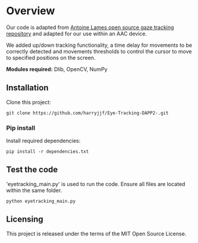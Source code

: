 # Overview
Our code is adapted from [Antoine Lames open source gaze tracking repository](https://github.com/antoinelame/GazeTracking/blob/master/README.md) and adapted for our use within an AAC device.

We added up/down tracking functionality, a time delay for movements to be correctly detected and movements thresholds to control the cursor to move to specified positions on the screen. 

**Modules required:** Dlib, OpenCV, NumPy

## Installation
Clone this project:

`git clone https://github.com/harryjjf/Eye-Tracking-DAPP2-.git`

### Pip install
Install required dependencies:

`pip install -r dependencies.txt`

## Test the code

'eyetracking_main.py' is used to run the code. Ensure all files are located within the same folder. 

`python eyetracking_main.py`


## Licensing 
This project is released under the terms of the MIT Open Source License. 
